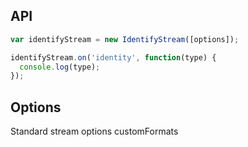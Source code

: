 ## API

```js
var identifyStream = new IdentifyStream([options]);

identifyStream.on('identity', function(type) {
  console.log(type);
});
```

## Options

Standard stream options
customFormats
